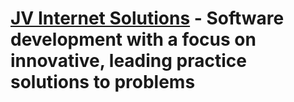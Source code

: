 # [JV Internet Solutions](http://maxsmutts.com/) - Software development with a focus on innovative, leading practice solutions to problems